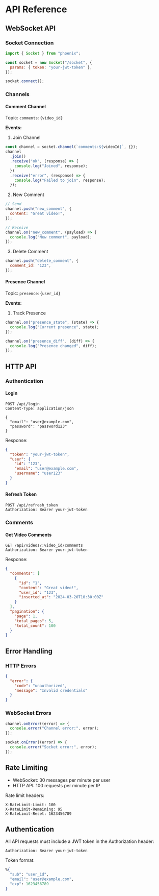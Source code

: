 # API Reference

## WebSocket API

### Socket Connection

```javascript
import { Socket } from "phoenix";

const socket = new Socket("/socket", {
  params: { token: "your-jwt-token" },
});

socket.connect();
```

### Channels

#### Comment Channel

Topic: `comments:{video_id}`

**Events:**

1. Join Channel

```javascript
const channel = socket.channel(`comments:${videoId}`, {});
channel
  .join()
  .receive("ok", (response) => {
    console.log("Joined", response);
  })
  .receive("error", (response) => {
    console.log("Failed to join", response);
  });
```

2. New Comment

```javascript
// Send
channel.push("new_comment", {
  content: "Great video!",
});

// Receive
channel.on("new_comment", (payload) => {
  console.log("New comment", payload);
});
```

3. Delete Comment

```javascript
channel.push("delete_comment", {
  comment_id: "123",
});
```

#### Presence Channel

Topic: `presence:{user_id}`

**Events:**

1. Track Presence

```javascript
channel.on("presence_state", (state) => {
  console.log("Current presence", state);
});

channel.on("presence_diff", (diff) => {
  console.log("Presence changed", diff);
});
```

## HTTP API

### Authentication

#### Login

```http
POST /api/login
Content-Type: application/json

{
  "email": "user@example.com",
  "password": "password123"
}
```

Response:

```json
{
  "token": "your-jwt-token",
  "user": {
    "id": "123",
    "email": "user@example.com",
    "username": "user123"
  }
}
```

#### Refresh Token

```http
POST /api/refresh_token
Authorization: Bearer your-jwt-token
```

### Comments

#### Get Video Comments

```http
GET /api/videos/:video_id/comments
Authorization: Bearer your-jwt-token
```

Response:

```json
{
  "comments": [
    {
      "id": "1",
      "content": "Great video!",
      "user_id": "123",
      "inserted_at": "2024-03-20T10:30:00Z"
    }
  ],
  "pagination": {
    "page": 1,
    "total_pages": 5,
    "total_count": 100
  }
}
```

## Error Handling

### HTTP Errors

```json
{
  "error": {
    "code": "unauthorized",
    "message": "Invalid credentials"
  }
}
```

### WebSocket Errors

```javascript
channel.onError((error) => {
  console.error("Channel error:", error);
});

socket.onError((error) => {
  console.error("Socket error:", error);
});
```

## Rate Limiting

- WebSocket: 30 messages per minute per user
- HTTP API: 100 requests per minute per IP

Rate limit headers:

```http
X-RateLimit-Limit: 100
X-RateLimit-Remaining: 95
X-RateLimit-Reset: 1623456789
```

## Authentication

All API requests must include a JWT token in the Authorization header:

```http
Authorization: Bearer your-jwt-token
```

Token format:

```elixir
%{
  "sub": "user_id",
  "email": "user@example.com",
  "exp": 1623456789
}
```
